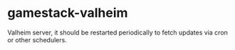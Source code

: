 # gamestack-valheim

Valheim server, it should be restarted periodically to fetch updates via cron or other schedulers. 